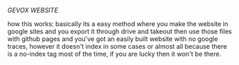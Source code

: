 *GEVOX WEBSITE*

how this works: 
basically its a easy method where you make the website in google sites and you export it through drive and takeout then use those files with github pages and you've got an easily built website with no google traces, however it doesn't index in some cases or almost all because there is a no-index tag most of the time, if you are lucky then it won't be there.
